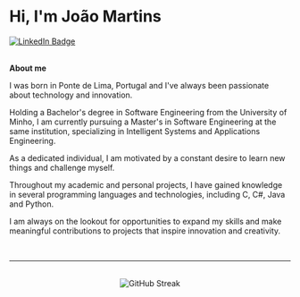# Hi, I'm João Martins

<div id="badges">
  <a href = "https://www.linkedin.com/in/jmartins09">
    <img src="https://img.shields.io/badge/LinkedIn-blue?style=for-the-badge&logo=linkedin&logoColor=white" alt="LinkedIn Badge"/>
  </a>
</div>

<br />

**About me**

I was born in Ponte de Lima, Portugal and I've always been passionate about technology and innovation. 

Holding a Bachelor's degree in Software Engineering from the University of Minho, I am currently pursuing a Master's in Software Engineering at the same institution, specializing in Intelligent Systems and Applications Engineering.

As a dedicated individual, I am motivated by a constant desire to learn new things and challenge myself. 

Throughout my academic and personal projects, I have gained knowledge in several programming languages and technologies, including C, C#, Java and Python. 

I am always on the lookout for opportunities to expand my skills and make meaningful contributions to projects that inspire innovation and creativity.

<br />


---

<br />

<div align = "center">
  <img src="https://streak-stats.demolab.com?user=jmartins9&theme=dark" alt="GitHub Streak" />
</div>

<div align = "center">
  <img vertical-align="baseline" src="https://github-readme-stats-nu-eight-50.vercel.app/api/top-langs/?username=jmartins9&hide_progress=true&langs_count=6&theme=dark"  alt=""/>
  <img vertical-align="baseline" src="https://github-readme-stats-nu-eight-50.vercel.app/api?username=jmartins9&show_icons=true&theme=dark&hide_title=true&rank_icon=github&hide_rank=true&hide=contribs"  alt=""/>
</div>


